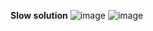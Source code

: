 **Slow solution**
![image](https://github.com/GBGodea/Sort-Colors/assets/125504532/685036f8-8eba-4ab6-b759-1b8bb0af47a5)
![image](https://github.com/GBGodea/Sort-Colors/assets/125504532/95b1d804-1b68-4e2b-89de-2d761c850577)
